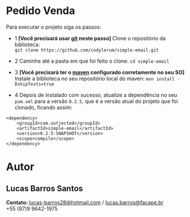 # Pedido Venda

Para executar o projeto siga os passos: 

- 1 <strong>[Você precisará usar [git](https://git-for-windows.github.io/) neste passo] </strong> 
Clone o repositório da biblioteca: <br/>
`git clone https://github.com/codylerum/simple-email.git`

- 2 Caminhe até a pasta em que foi feito o clone: `cd simple-email`

- 3 <strong>[Você precisará ter o [maven](http://luizricardo.org/2014/06/instalando-configurando-e-usando-o-maven-para-gerenciar-suas-dependencias-e-seus-projetos-java/)  configurado corretamente no seu SO] </strong>
Instale a biblioteca no seu repositório local do maven: `mvn install -DskipTests=true`

- 4 Depois de instalado com sucesso, atualize a dependência no seu `pom.xml` para a versão `0.2.5`, 
que é a versão atual do projeto que foi clonado, ficando assim:

```
<dependency>
    <groupId>com.outjected</groupId>
    <artifactId>simple-email</artifactId>
    <version>0.2.5-SNAPSHOT</version>
    <scope>compile</scope>
</dependency>
```

# Autor
<h2> Lucas Barros Santos </h2>

<strong> Contato: </strong> lucas-barros28@hotmail.com / lucas.barros@facape.br <br/>+55 (87)9 9642-1975  
